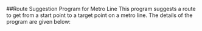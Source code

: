 ##Route Suggestion Program for Metro Line
This program suggests a route to get from a start point to a target point on a metro line.
The details of the program are given below:
